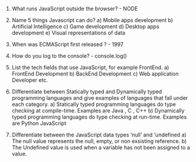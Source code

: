 1. What runs JavaScript outside the browser? - NODE

2. Name 5 things Javascript can do?
a) Mobile apps development
b) Artificial Intelligence
c) Game development
d) Desktop apps development
e) Visual representations of data

3. When was ECMAScript first released ? - 1997

4. How do you log to the console? - console.log()

5. List the tech fields that use JavaScript, for example FrontEnd.
a) FrontEnd Development
b) BackEnd Development
c) Web application Developer etc.
 
6. Differentiate between Statically typed and Dynamically typed programming languages and give examples of languages that fall under each category.
a) Statically typed programming languages do type checking at compile-time. Examples are Java , C , C++
b) Dynamically typed programming languages do type checking at run-time. Examples are Python JavaScript

7. Differentiate between the JavaScript data types ‘null’ and ‘undefined
a) The null value represents the null, empty, or non exsisting reference.
b) The Undefined value is used when a variable has not been assigned to a value.